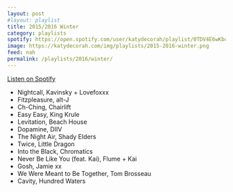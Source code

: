 ```yaml
---
layout: post
#layout: playlist
title: 2015/2016 Winter
category: playlists
spotify: https://open.spotify.com/user/katydecorah/playlist/0TDV4E6wKboclfuh7kkuWG
image: https://katydecorah.com/img/playlists/2015-2016-winter.png
feed: nah
permalink: /playlists/2016/winter/
---
```


[Listen on Spotify](https://open.spotify.com/user/katydecorah/playlist/0TDV4E6wKboclfuh7kkuWG)

* Nightcall, Kavinsky + Lovefoxxx
* Fitzpleasure, alt-J
* Ch-Ching, Chairlift
* Easy Easy, King Krule
* Levitation, Beach House
* Dopamine, DIIV
* The Night Air, Shady Elders
* Twice, Little Dragon
* Into the Black, Chromatics
* Never Be Like You (feat. Kai), Flume + Kai
* Gosh, Jamie xx
* We Were Meant to Be Together, Tom Brosseau
* Cavity, Hundred Waters
